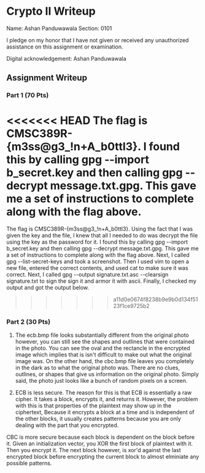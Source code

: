 # Crypto II Writeup

Name: Ashan Panduwawala
Section: 0101

I pledge on my honor that I have not given or received any unauthorized
assistance on this assignment or examination.

Digital acknowledgement: Ashan Panduwawala

## Assignment Writeup

### Part 1 (70 Pts)
<<<<<<< HEAD
The flag is CMSC389R-{m3ss@g3_!n+A_b0ttl3}. I found this by calling gpg --import b_secret.key and then calling gpg --decrypt message.txt.gpg. This gave me a set of instructions to complete along with the flag above.
=======
The flag is CMSC389R-{m3ss@g3_!n+A_b0ttl3}. Using the fact that I was given the key and the file, I knew that all I needed to do was decrypt the file using the key as the password for it. I found this by calling gpg --import b_secret.key and then calling gpg --decrypt message.txt.gpg. This gave me a set of instructions to complete along with the flag above. Next, I called gpg --list-secret-keys and took a screenshot. Then I used vim to open a new file, entered the correct contents, and used cat to make sure it was correct. Next, I called gpg --output signature.txt.asc --clearsign signature.txt to sign the sign it and armor it with ascii. Finally, I checked my output and got the output below.
>>>>>>> a11d0e0674f8238b9e9b0d134f5123f1ce9725b2
### Part 2 (30 Pts)
1. The ecb.bmp file looks substantially different from the original photo however, you can still see the shapes and outlines that were contained in the photo. You can see the oval and the rectancle in the encrypted image which implies that is isn't difficult to make out what the original image was. 
On the other hand, the cbc.bmp file leaves you completely in the dark as to what the original photo was. There are no clues, outlines, or shapes that give us information on the original photo. Simply said, the photo just looks like a bunch of random pixels on a screen.

2. ECB is less secure. The reason for this is that ECB is essentially a raw cipher. It takes a block, encrypts it, and returns it. However, the problem with this is that properties of the plaintext may show up in the ciphertext, Because it encrypts a block at a time and is independent of the other blocks, it usually creates patterns because you are only dealing with the part that you encrypted.

CBC is more secure because each block is dependent on the block before it. Given an initialization vector, you XOR the first block of plaintext with it. Then you encrypt it. The next block however, is xor'd against the last encrypted block before encrypting the current block to almost elminiate any possible patterns.  
